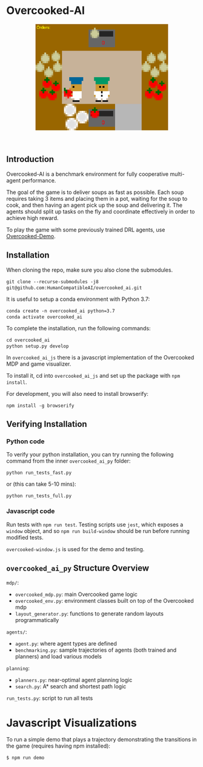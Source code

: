 # Overcooked-AI
<p align="center">
<img src="overcooked_ai_js/images/screenshot.png" width="350">
</p>
<br>

## Introduction

Overcooked-AI is a benchmark environment for fully cooperative multi-agent performance.

The goal of the game is to deliver soups as fast as possible. Each soup requires taking 3 items and placing them in a pot, waiting for the soup to cook, and then having an agent pick up the soup and delivering it. The agents should split up tasks on the fly and coordinate effectively in order to achieve high reward.

To play the game with some previously trained DRL agents, use [Overcooked-Demo](https://github.com/HumanCompatibleAI/overcooked-demo).

## Installation

When cloning the repo, make sure you also clone the submodules.

```
git clone --recurse-submodules -j8 git@github.com:HumanCompatibleAI/overcooked_ai.git
```

It is useful to setup a conda environment with Python 3.7:

```
conda create -n overcooked_ai python=3.7
conda activate overcooked_ai
```

To complete the installation, run the following commands:

```
cd overcooked_ai
python setup.py develop
```

In `overcooked_ai_js` there is a javascript implementation of the Overcooked MDP and game visualizer.

To install it, cd into `overcooked_ai_js` and set up the package with `npm install`.

For development, you will also need to install browserify:

```
npm install -g browserify
```

## Verifying Installation

### Python code

To verify your python installation, you can try running the following command from the inner `overcooked_ai_py` folder:

```
python run_tests_fast.py
```

or (this can take 5-10 mins):
```
python run_tests_full.py
```

### Javascript code

Run tests with `npm run test`. Testing scripts use `jest`, which exposes a `window` object, and so
`npm run build-window` should be run before running modified tests.

`overcooked-window.js` is used for the demo and testing.

## `overcooked_ai_py` Structure Overview

`mdp/`:
- `overcooked_mdp.py`: main Overcooked game logic
- `overcooked_env.py`: environment classes built on top of the Overcooked mdp
- `layout_generator.py`: functions to generate random layouts programmatically

`agents/`:
- `agent.py`: where agent types are defined
- `benchmarking.py`: sample trajectories of agents (both trained and planners) and load various models

`planning`:
- `planners.py`: near-optimal agent planning logic
- `search.py`: A* search and shortest path logic

`run_tests.py`: script to run all tests

# Javascript Visualizations

To run a simple demo that plays a trajectory demonstrating the
transitions in the game (requires having npm installed):

```
$ npm run demo
```

